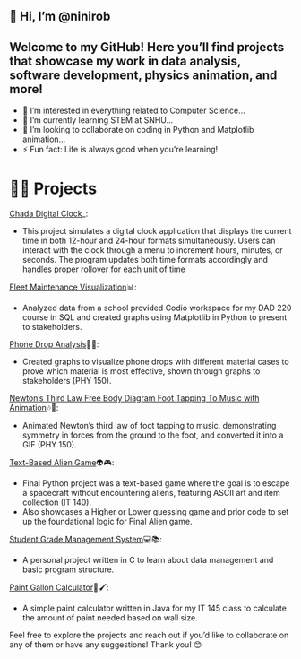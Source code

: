 ## 👋 Hi, I’m @ninirob

## Welcome to my GitHub! Here you’ll find projects that showcase my work in data analysis, software development, physics animation, and more!
-	👀 I’m interested in everything related to Computer Science…
-	🌱 I’m currently learning STEM at SNHU…
-	💞️ I’m looking to collaborate on coding in Python and Matplotlib animation…
-	⚡ Fun fact: Life is always good when you're learning! 
  
# 🧑‍💻 Projects

[Chada Digital Clock](https://github.com/ninirob/CS210ChadaClocks)_: 
- This project simulates a digital clock application that displays the current time in both 12-hour and 24-hour formats simultaneously. Users can interact with the clock through a menu to increment hours, minutes, or seconds. 
The program updates both time formats accordingly and handles proper rollover for each unit of time

[Fleet Maintenance Visualization](https://github.com/ninirob/Fleet-Maintenance-DAD220)📊:
- Analyzed data from a school provided Codio workspace for my DAD 220 course in SQL and created graphs using Matplotlib in Python to present to stakeholders.
  
[Phone Drop Analysis](https://github.com/ninirob/Phone-drop-PHY150)📱💥:
- Created graphs to visualize phone drops with different material cases to prove which material is most effective, shown through graphs to stakeholders (PHY 150).

[Newton’s Third Law Free Body Diagram Foot Tapping To Music with Animation](https://github.com/ninirob/NewtonsThirdLawFBD)🎶👣: 
- Animated Newton’s third law of foot tapping to music, demonstrating symmetry in forces from the ground to the foot, and converted it into a GIF (PHY 150).

[Text-Based Alien Game](https://github.com/ninirob/TextBasedGame)👽🎮:
- Final Python project was a text-based game where the goal is to escape a spacecraft without encountering aliens, featuring ASCII art and item collection (IT 140).
- Also showcases a Higher or Lower guessing game and prior code to set up the foundational logic for Final Alien game. 

[Student Grade Management System](https://github.com/ninirob/StudentGradeManagementSystem)💻📚:
- A personal project written in C to learn about data management and basic program structure. 
  
[Paint Gallon Calculator](https://github.com/ninirob/Paint-gallon-calculator-IT145/blob/main/src/Paint2.java)🎨🖌️:
- A simple paint calculator written in Java for my IT 145 class to calculate the amount of paint needed based on wall size.

Feel free to explore the projects and reach out if you’d like to collaborate on any of them or have any suggestions! Thank you! 😊

<!---
ninirob/ninirob is a ✨ special ✨ repository because its `README.md` (this file) appears on your GitHub profile.
You can click the Preview link to take a look at your changes.
--->
